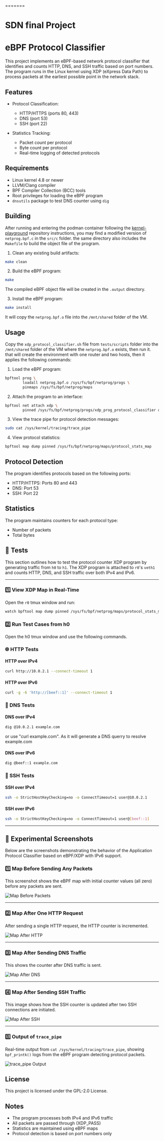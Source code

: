 =======
# SDN final Project

# eBPF Protocol Classifier

This project implements an eBPF-based network protocol classifier that identifies and counts HTTP, DNS, and SSH traffic based on port numbers. The program runs in the Linux kernel using XDP (eXpress Data Path) to process packets at the earliest possible point in the network stack.

## Features

- Protocol Classification:
  - HTTP/HTTPS (ports 80, 443)
  - DNS (port 53)
  - SSH (port 22)

- Statistics Tracking:
  - Packet count per protocol
  - Byte count per protocol
  - Real-time logging of detected protocols

## Requirements

- Linux kernel 4.8 or newer
- LLVM/Clang compiler
- BPF Compiler Collection (BCC) tools
- Root privileges for loading the eBPF program
- `dnsutils` package to test DNS counter using `dig`

## Building
After running and entering the podman container following the [kernel-playground](https://github.com/MhrshadSh/kernel-playground/tree/master#repository-structure) repository instructions, you may find a modified version of `netprog.bpf.c` in the `src/c` folder.
the same directory also includes the `Makefile` to build the object file of the program.
1. Clean any existing build artifacts:
```bash
make clean
```

2. Build the eBPF program:
```bash
make
```

The compiled eBPF object file will be created in the `.output` directory.

3. Install the eBPF program:
```bash
make install
```

It will copy the `netprog.bpf.o` file into the `/mnt/shared` folder of the VM.

## Usage
Copy the `xdp_protocol_classifier.sh` file from `tests/scripts` folder into the `/mnt/shared` folder of the VM where the `netprog.bpf.o` exists, then run it. that will create the environment with one router and two hosts, then it applies
the following commands:

1. Load the eBPF program:
```bash
bpftool prog \
		loadall netprog.bpf.o /sys/fs/bpf/netprog/progs \
		pinmaps /sys/fs/bpf/netprog/maps
```

2. Attach the program to an interface:
```bash
bpftool net attach xdp \
		pinned /sys/fs/bpf/netprog/progs/xdp_prog_protocol_classifier dev veth1
```

3. View the trace pipe for protocol detection messages:
```bash
sudo cat /sys/kernel/tracing/trace_pipe
```

4. View protocol statistics:
```bash
bpftool map dump pinned /sys/fs/bpf/netprog/maps/protocol_stats_map
```

## Protocol Detection

The program identifies protocols based on the following ports:
- HTTP/HTTPS: Ports 80 and 443
- DNS: Port 53
- SSH: Port 22

## Statistics

The program maintains counters for each protocol type:
- Number of packets
- Total bytes

## 🧪 Tests

This section outlines how to test the protocol counter XDP program by generating traffic from `h0` to `h1`. The XDP program is attached to `r0`'s `veth1` and counts HTTP, DNS, and SSH traffic over both IPv4 and IPv6.

---

### 1️⃣ View XDP Map in Real-Time

Open the `r0` tmux window and run:

```bash
watch bpftool map dump pinned /sys/fs/bpf/netprog/maps/protocol_stats_map
```
### 2️⃣ Run Test Cases from h0

Open the h0 tmux window and use the following commands.
### 🌐 HTTP Tests
#### HTTP over IPv4
```bash
curl http://10.0.2.1 --connect-timeout 1
```
#### HTTP over IPv6
```bash
curl -g -6 'http://[beef::1]' --connect-timeout 1
```

### 🧭 DNS Tests
#### DNS over IPv4
```bash
dig @10.0.2.1 example.com
```
or use "curl example.com". As it will generate a DNS querry to resolve example.com
#### DNS over IPv6
```bash
dig @beef::1 example.com
```

### 🔐 SSH Tests
#### SSH over IPv4
```bash
ssh -o StrictHostKeyChecking=no -o ConnectTimeout=1 user@10.0.2.1
```
#### SSH over IPv6
```bash
ssh -o StrictHostKeyChecking=no -o ConnectTimeout=1 user@[beef::1]
```

---

## 📸 Experimental Screenshots

Below are the screenshots demonstrating the behavior of the Application Protocol Classifier based on eBPF/XDP with IPv6 support.

### 1️⃣ Map Before Sending Any Packets

This screenshot shows the eBPF map with initial counter values (all zero) before any packets are sent.

![Map Before Packets](./docs/empty.png)

---

### 2️⃣ Map After One HTTP Request

After sending a single HTTP request, the HTTP counter is incremented.

![Map After HTTP](./docs/http.png)

---

### 3️⃣ Map After Sending DNS Traffic

This shows the counter after DNS traffic is sent.

![Map After DNS](./docs/dns.png)

---

### 4️⃣ Map After Sending SSH Traffic

This image shows how the SSH counter is updated after two SSH connections are initiated.

![Map After SSH](./docs/ssh.png)

---

### 5️⃣ Output of `trace_pipe`

Real-time output from `cat /sys/kernel/tracing/trace_pipe`, showing `bpf_printk()` logs from the eBPF program detecting protocol packets.

![trace_pipe Output](./docs/trace_pipe.png)


## License

This project is licensed under the GPL-2.0 License.

## Notes

- The program processes both IPv4 and IPv6 traffic
- All packets are passed through (XDP_PASS)
- Statistics are maintained using eBPF maps
- Protocol detection is based on port numbers only 

